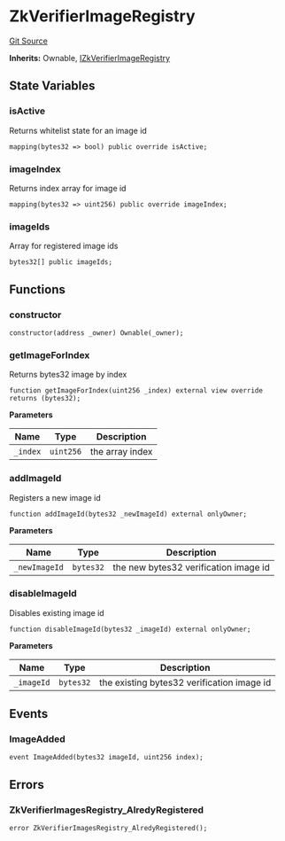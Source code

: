 # ZkVerifierImageRegistry
[Git Source](https://github.com/https://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@malda-protocol/malda-lending/blob/22e38d89bfe9c3bbd0459495952fb3409b4b0c16/src\verifier\ZkVerifierImageRegistry.sol)

**Inherits:**
Ownable, [IZkVerifierImageRegistry](/src\interfaces\IZkVerifierImageRegistry.sol\interface.IZkVerifierImageRegistry.md)


## State Variables
### isActive
Returns whitelist state for an image id


```solidity
mapping(bytes32 => bool) public override isActive;
```


### imageIndex
Returns index array for image id


```solidity
mapping(bytes32 => uint256) public override imageIndex;
```


### imageIds
Array for registered image ids


```solidity
bytes32[] public imageIds;
```


## Functions
### constructor


```solidity
constructor(address _owner) Ownable(_owner);
```

### getImageForIndex

Returns bytes32 image by index


```solidity
function getImageForIndex(uint256 _index) external view override returns (bytes32);
```
**Parameters**

|Name|Type|Description|
|----|----|-----------|
|`_index`|`uint256`|the array index|


### addImageId

Registers a new image id


```solidity
function addImageId(bytes32 _newImageId) external onlyOwner;
```
**Parameters**

|Name|Type|Description|
|----|----|-----------|
|`_newImageId`|`bytes32`|the new bytes32 verification image id|


### disableImageId

Disables existing image id


```solidity
function disableImageId(bytes32 _imageId) external onlyOwner;
```
**Parameters**

|Name|Type|Description|
|----|----|-----------|
|`_imageId`|`bytes32`|the existing bytes32 verification image id|


## Events
### ImageAdded

```solidity
event ImageAdded(bytes32 imageId, uint256 index);
```

## Errors
### ZkVerifierImagesRegistry_AlredyRegistered

```solidity
error ZkVerifierImagesRegistry_AlredyRegistered();
```

